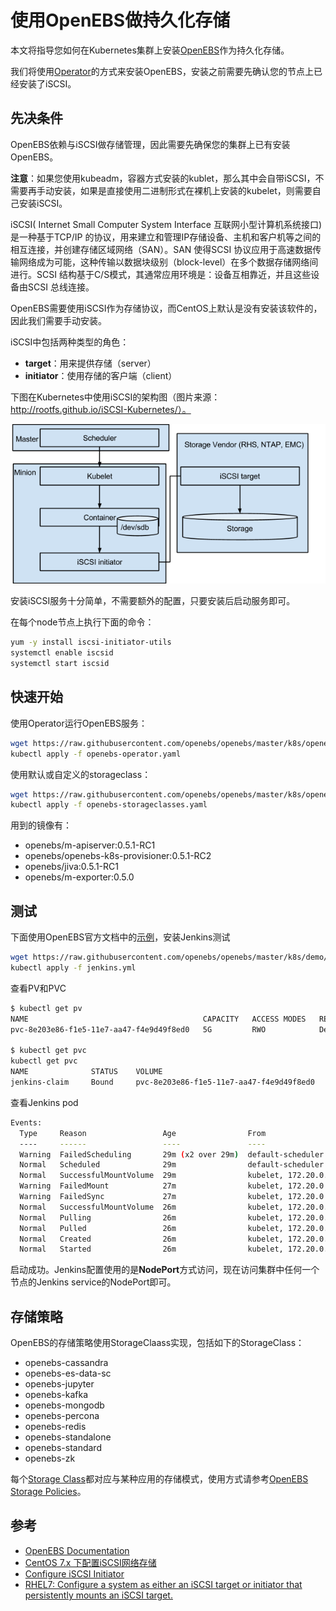 # 使用OpenEBS做持久化存储

本文将指导您如何在Kubernetes集群上安装[OpenEBS](https://github.com/openebs/openebs)作为持久化存储。

我们将使用[Operator](https://coreos.com/operators/)的方式来安装OpenEBS，安装之前需要先确认您的节点上已经安装了iSCSI。

## 先决条件

OpenEBS依赖与iSCSI做存储管理，因此需要先确保您的集群上已有安装OpenEBS。

**注意**：如果您使用kubeadm，容器方式安装的kublet，那么其中会自带iSCSI，不需要再手动安装，如果是直接使用二进制形式在裸机上安装的kubelet，则需要自己安装iSCSI。

iSCSI( Internet Small Computer System Interface 互联网小型计算机系统接口)是一种基于TCP/IP 的协议，用来建立和管理IP存储设备、主机和客户机等之间的相互连接，并创建存储区域网络（SAN）。SAN 使得SCSI 协议应用于高速数据传输网络成为可能，这种传输以数据块级别（block-level）在多个数据存储网络间进行。SCSI 结构基于C/S模式，其通常应用环境是：设备互相靠近，并且这些设备由SCSI 总线连接。

OpenEBS需要使用iSCSI作为存储协议，而CentOS上默认是没有安装该软件的，因此我们需要手动安装。

iSCSI中包括两种类型的角色：

- **target**：用来提供存储（server）
- **initiator**：使用存储的客户端（client）

下图在Kubernetes中使用iSCSI的架构图（图片来源：http://rootfs.github.io/iSCSI-Kubernetes/）。

![Kubernetes iSCSI架构](../images/iscsi-on-kubernetes.png)

安装iSCSI服务十分简单，不需要额外的配置，只要安装后启动服务即可。

在每个node节点上执行下面的命令：

```bash
yum -y install iscsi-initiator-utils
systemctl enable iscsid
systemctl start iscsid
```

## 快速开始

使用Operator运行OpenEBS服务：

```bash
wget https://raw.githubusercontent.com/openebs/openebs/master/k8s/openebs-operator.yaml
kubectl apply -f openebs-operator.yaml
```

使用默认或自定义的storageclass：

```bash
wget https://raw.githubusercontent.com/openebs/openebs/master/k8s/openebs-storageclasses.yaml
kubectl apply -f openebs-storageclasses.yaml
```

用到的镜像有：

- openebs/m-apiserver:0.5.1-RC1
- openebs/openebs-k8s-provisioner:0.5.1-RC2
- openebs/jiva:0.5.1-RC1
- openebs/m-exporter:0.5.0

## 测试

下面使用OpenEBS官方文档中的[示例]()，安装Jenkins测试

```bash
wget https://raw.githubusercontent.com/openebs/openebs/master/k8s/demo/jenkins/jenkins.yml
kubectl apply -f jenkins.yml
```

查看PV和PVC

```bash
$ kubectl get pv
NAME                                       CAPACITY   ACCESS MODES   RECLAIM POLICY   STATUS    CLAIM                     STORAGECLASS       REASON    AGE
pvc-8e203e86-f1e5-11e7-aa47-f4e9d49f8ed0   5G         RWO            Delete           Bound     default/jenkins-claim     openebs-standard             1h

$ kubectl get pvc
kubectl get pvc
NAME              STATUS    VOLUME                                     CAPACITY   ACCESS MODES   STORAGECLASS       AGE
jenkins-claim     Bound     pvc-8e203e86-f1e5-11e7-aa47-f4e9d49f8ed0   5G         RWO            openebs-standard   1h
```

查看Jenkins pod

```bash
Events:
  Type     Reason                 Age                From                   Message
  ----     ------                 ----               ----                   -------
  Warning  FailedScheduling       29m (x2 over 29m)  default-scheduler      PersistentVolumeClaim is not bound: "jenkins-claim" (repeated 3 times)
  Normal   Scheduled              29m                default-scheduler      Successfully assigned jenkins-668dfbd847-vhg4c to 172.20.0.115
  Normal   SuccessfulMountVolume  29m                kubelet, 172.20.0.115  MountVolume.SetUp succeeded for volume "default-token-3l9f0"
  Warning  FailedMount            27m                kubelet, 172.20.0.115  Unable to mount volumes for pod "jenkins-668dfbd847-vhg4c_default(8e2ad467-f1e5-11e7-aa47-f4e9d49f8ed0)": timeout expired waiting for volumes to attach/mount for pod "default"/"jenkins-668dfbd847-vhg4c". list of unattached/unmounted volumes=[jenkins-home]
  Warning  FailedSync             27m                kubelet, 172.20.0.115  Error syncing pod
  Normal   SuccessfulMountVolume  26m                kubelet, 172.20.0.115  MountVolume.SetUp succeeded for volume "pvc-8e203e86-f1e5-11e7-aa47-f4e9d49f8ed0"
  Normal   Pulling                26m                kubelet, 172.20.0.115  pulling image "sz-pg-oam-docker-hub-001.tendcloud.com/library/jenkins:lts"
  Normal   Pulled                 26m                kubelet, 172.20.0.115  Successfully pulled image "sz-pg-oam-docker-hub-001.tendcloud.com/library/jenkins:lts"
  Normal   Created                26m                kubelet, 172.20.0.115  Created container
  Normal   Started                26m                kubelet, 172.20.0.115  Started container
```

启动成功。Jenkins配置使用的是**NodePort**方式访问，现在访问集群中任何一个节点的Jenkins service的NodePort即可。

## 存储策略

OpenEBS的存储策略使用StorageClaass实现，包括如下的StorageClass：

- openebs-cassandra
- openebs-es-data-sc
- openebs-jupyter
- openebs-kafka
- openebs-mongodb
- openebs-percona
- openebs-redis
- openebs-standalone
- openebs-standard
- openebs-zk

每个[Storage Class](../concepts/storageclass.md)都对应与某种应用的存储模式，使用方式请参考[OpenEBS Storage Policies](http://openebs.readthedocs.io/en/latest/Policies/storage_policy.html)。

## 参考

- [OpenEBS Documentation](http://openebs.readthedocs.io/)
- [CentOS 7.x 下配置iSCSI网络存储](http://blog.csdn.net/wh211212/article/details/52981305)
- [Configure iSCSI Initiator](https://www.server-world.info/en/note?os=CentOS_7&p=iscsi&f=2)
- [RHEL7: Configure a system as either an iSCSI target or initiator that persistently mounts an iSCSI target.](https://www.certdepot.net/rhel7-configure-iscsi-target-initiator-persistently/)